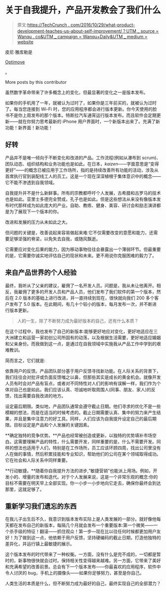 # 关于自我提升，产品开发教会了我们什么

> 原文:[https://TechCrunch . com/2016/10/29/what-product-development-teaches-us-about-self-improvement/？UTM _ source = Wanqu . co&UTM _ campaign = Wanqu+Daily&UTM _ medium = website](https://techcrunch.com/2016/10/29/what-product-development-teaches-us-about-self-improvement/?utm_source=wanqu.co&utm_campaign=Wanqu+Daily&utm_medium=website)

皮尼·雅库勒是

[Optimove](http://www.optimove.com/)

。

More posts by this contributor

虽然数字革命带来了许多概念上的变化，但最显著的变化之一是版本发布。

如果你的手机用了一年，就被认为过时了，如果你是三年前买的，就被认为过时了。每当您连接到 Wi-Fi 时，您的应用程序都会进行版本更新。你今天使用的脸书不是你上周发布的那个版本。特斯拉汽车通宵运行版本发布。而且软件会定期更新——就在你努力思考最新的 iPhone 用户界面时，一个新版本出来了。充满了新功能！新界面！新功能！

## 好转

产品并不是唯一倾向于不断变化和改进的产品。工作流程(例如从瀑布到 scrum)、团队动态、组织结构和业务功能也是如此。在日本，*kaizen*——字面意思是“变得更好”——的概念已被应用于工作场所，指的是持续改善所有功能的活动，涉及从首席执行官到装配线工人的员工。这是一个现在深深植根于集体意识中的概念——它不能不渗透到自我领域。

自我提升并不是什么新鲜事。所有的宗教都呼吁个人发展，古希腊和古罗马的技术也是如此。亚里士多德完全赞成，孔子也是如此。但是这些想法从来没有像版本发布时代那样成为如此庞大的产业。自助、教练、健身、美容、研讨会和励志演讲都是为了展现下一个版本的你。

改进和发展的压力从未如此之大。

但问题的关键是，改善说起来容易做起来难:它不仅需要改变的意愿和能力，还需要足够坚强的脊梁，以免失去自我，或随风飘逝。

它需要应对变化后果的能力，因为移动事物往往会暴露出一个薄弱环节。但最重要的是，它需要你诚实地评估自己的现状和未来。更不用说你克服困难的毅力了。

## 来自产品世界的个人经验

最终，我听从了父亲的建议，雇佣了一名开发人员。问题是，我从未让他离开。相反，我雇佣了更多的开发人员和产品人员，他们发布了我们软件的第一个版本，然后在 2.0 版本的基础上进行改进，并一直持续到现在，很快就向我们 200 多个客户发布了 5.0 版本。在此期间，有几十个较小的版本，每月发布一次，并不断进行版本更新。

> 人的一生，除了不断努力成为最好版本的自己，还有什么本质？

在这个过程中，我也发布了自己的新版本:能够更好地应对变化，更好地适应在三大洲建立和运营一家初创公司所固有的动荡，以及根据生活需要，更好地适应婚姻和父亲身份。而我做到这一点，是通过在自我领域中实施我从产品工作中学到的艰难教训。

简而言之，它们就是:

依靠用户的反馈。产品团队部分基于用户反馈寻找新功能。在人际关系的背景下，我们往往会对批评或负面反馈嗤之以鼻，但那些其实是成长的黄金机会。就像开发人员有时会对产品有盲点，或者对不同特性对人们的影响有误解一样，我们作为个体对自己也是如此。我们应该认真、坦诚地听取周围人(同事、朋友、家人)的反馈，找出需要自我改进的地方。

设定最后期限。类似地，产品团队通常会遵守截止日期。他们寻求的优化不是一些模糊的想法，而是在适当的时候考虑的。截止日期需要认真、集中的努力来产生结果，并且是集中注意力的好工具。同样，人们应该为自我提升设定自己的最后期限。目标设定是产品和个人发展的关键因素。

**确定独特的竞争优势。**产品也经常被创造或更新，以独特的优势填补市场空白。这需要理解产品的特性，什么需要开发，同样重要的是，什么不需要开发。同样的想法也适用于人们，特别是在工作场所，员工应该环顾四周，找出公司里没有人在做的事情，然后积累技能和专业知识，帮助他们的公司在某个领域取得成功。它在社会和人际关系中同样重要。

**行动敏捷。**随着你自我提升方法的进步,“敏捷营销”也能派上用场。例如，开发小的、增量的发布和迭代。对于个人发展来说，这是一个非常乐观的概念:你的目标不需要在明天早上全部实现。你一小步一小步地向它走去，确保你最终会到达那里，这就足够了。

## 重新学习我们遗忘的东西

在我儿子出生后不久，我意识到版本发布实际上是人类发展的一部分。就好像他每天都在发布自己的新版本，每隔几个月就会发布一个重要版本:第一个微笑——一个杀手级的特征！翻滚——抓住观众！第一步—现在比以往任何时候都更加用户友好！为了做到这一点，他依赖于用户反馈，坚持硬编码的截止日期，打造他独特的差异化，并运行镇上最敏捷的展示。

这个版本发布的时代带来了一种权衡。一方面，没有什么是完不成的，一切都是暂时的，新事物很快就会过时。保持相关性变得越来越难。另一方面，它带来了美好和充满希望的改善前景。总会有下一个版本发布——你最喜欢的应用程序，软件中令人讨厌的 bug，手机上的摄像头——如果你足够努力，甚至是你自己。

人类生活的本质是什么，但不断努力成为最好的自己，最终实现自己的全部潜力？